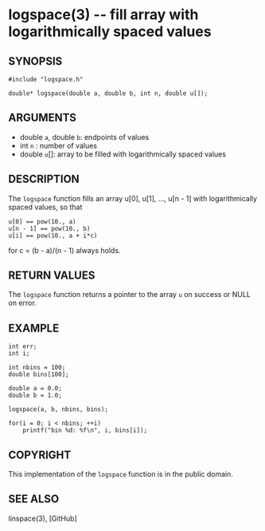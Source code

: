 logspace(3) -- fill array with logarithmically spaced values
============================================================

## SYNOPSIS

    #include "logspace.h"
    
    double* logspace(double a, double b, int n, double u[]);

## ARGUMENTS

* double `a`, double `b`:
  endpoints of values
* int `n`   :
  number of values
* double `u`[]:
  array to be filled with logarithmically spaced values

## DESCRIPTION

The `logspace` function fills an array u[0], u[1], ..., u[n - 1] with
logarithmically spaced values, so that

    u[0] == pow(10., a)
    u[n - 1] == pow(10., b)
    u[i] == pow(10., a + i*c)

for c = (b - a)/(n - 1) always holds.

## RETURN VALUES

The `logspace` function returns a pointer to the array `u` on success or NULL
on error.

## EXAMPLE

    int err;
    int i;
    
    int nbins = 100;
    double bins[100];
    
    double a = 0.0;
    double b = 1.0;
    
    logspace(a, b, nbins, bins);
    
    for(i = 0; i < nbins; ++i)
        printf("bin %d: %f\n", i, bins[i]);

## COPYRIGHT

This implementation of the `logspace` function is in the public domain.

## SEE ALSO

linspace(3), [GitHub]
